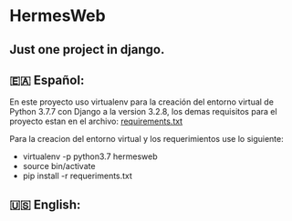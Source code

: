 # HermesWeb
## Just one project in django.

## 🇪🇦 Español:
En este proyecto uso virtualenv para la creación del entorno virtual de Python 3.7.7
con Django a la version 3.2.8, los demas requisitos para el proyecto estan en el
archivo: [requirements.txt]


Para la creacion del entorno virtual y los requerimientos use lo siguiente:

- virtualenv -p python3.7 hermesweb
- source bin/activate
- pip install -r requeriments.txt
## 🇺🇸 English:

[requirements.txt]: https://github.com/eldelahoz/HermesWeb/blob/main/app/requirements/requirements.txt
